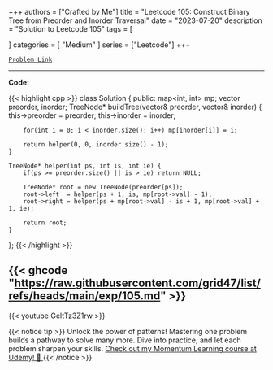 
+++
authors = ["Crafted by Me"]
title = "Leetcode 105: Construct Binary Tree from Preorder and Inorder Traversal"
date = "2023-07-20"
description = "Solution to Leetcode 105"
tags = [
    
]
categories = [
    "Medium"
]
series = ["Leetcode"]
+++



[`Problem Link`](https://leetcode.com/problems/construct-binary-tree-from-preorder-and-inorder-traversal/description/)

---

**Code:**

{{< highlight cpp >}}
class Solution {
public:
    map<int, int> mp;
    vector<int> preorder, inorder;
    TreeNode* buildTree(vector<int>& preorder, vector<int>& inorder) {
        this->preorder = preorder;
        this->inorder = inorder;

        for(int i = 0; i < inorder.size(); i++) mp[inorder[i]] = i;

        return helper(0, 0, inorder.size() - 1);
    }
    
    TreeNode* helper(int ps, int is, int ie) {
        if(ps >= preorder.size() || is > ie) return NULL;

        TreeNode* root = new TreeNode(preorder[ps]);
        root->left  = helper(ps + 1, is, mp[root->val] - 1);
        root->right = helper(ps + mp[root->val] - is + 1, mp[root->val] + 1, ie);

        return root;
    }
    
};
{{< /highlight >}}

{{< ghcode "https://raw.githubusercontent.com/grid47/list/refs/heads/main/exp/105.md" >}}
---
{{< youtube GeltTz3Z1rw >}}

{{< notice tip >}}
Unlock the power of patterns! Mastering one problem builds a pathway to solve many more. Dive into practice, and let each problem sharpen your skills. [Check out my Momentum Learning course at Udemy! 🚀 ](https://www.udemy.com/course/algorithms-and-data-structures-in-cpp/)
{{< /notice >}}

